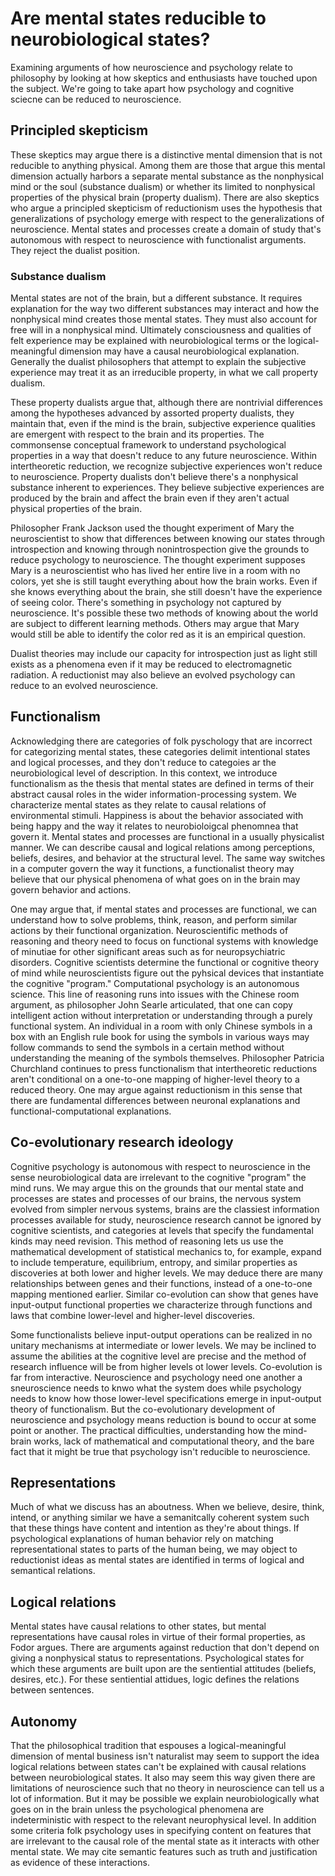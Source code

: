 # Are mental states reducible to neurobiological states?

Examining arguments of how neuroscience and psychology relate to philosophy by 
looking at how skeptics and enthusiasts have touched upon the subject. We're going
to take apart how psychology and cognitive sciecne can be reduced to neuroscience.

## Principled skepticism

These skeptics may argue there is a distinctive mental dimension that is not reducible
to anything physical. Among them are those that argue this mental dimension actually
harbors a separate mental substance as the nonphysical mind or the soul (substance dualism) or 
whether its limited to nonphysical properties of the physical brain (property dualism). 
There are also skeptics who argue a principled skepticism of reductionism uses the hypothesis that 
generalizations of psychology emerge with respect to the generalizations of neuroscience. 
Mental states and processes create a domain of study that's autonomous with respect to neuroscience 
with functionalist arguments. They reject the dualist position.

### Substance dualism

Mental states are not of the brain, but a different substance. It requires explanation
for the way two different substances may interact and how the nonphysical mind creates
those mental states. They must also account for free will in a nonphysical mind. Ultimately
consciousness and qualities of felt experience may be explained with neurobiological terms or 
the logical-meaningful dimension may have a causal neurobiological explanation. Generally
the dualist philosophers that attempt to explain the subjective experience may treat it
as an irreducible property, in what we call property dualism. 

These property dualists argue that, although there are nontrivial differences among
the hypotheses advanced by assorted property dualists, they maintain that, even if 
the mind is the brain, subjective experience qualities are emergent with respect to the
brain and its properties. The commonsense conceptual framework to understand psychological
properties in a way that doesn't reduce to any future neuroscience. Within intertheoretic
reduction, we recognize subjective experiences won't reduce to neuroscience. Property dualists
don't believe there's a nonphysical substance inherent to experiences. They believe
subjective experiences are produced by the brain and affect the brain even if they 
aren't actual physical properties of the brain.

Philosopher Frank Jackson used the thought experiment of Mary the neuroscientist to show
that differences between knowing our states through introspection and knowing through
nonintrospection give the grounds to reduce psychology to neuroscience. The thought
experiment supposes Mary is a neuroscientist who has lived her entire live in a room
with no colors, yet she is still taught everything about how the brain works. Even if 
she knows everything about the brain, she still doesn't have the experience of seeing
color. There's something in psychology not captured by neuroscience. It's possible these
two methods of knowing about the world are subject to different learning methods. Others
may argue that Mary would still be able to identify the color red as it is an empirical
question.

Dualist theories may include our capacity for introspection just as light still exists
as a phenomena even if it may be reduced to electromagnetic radiation. A reductionist
may also believe an evolved psychology can reduce to an evolved neuroscience.

## Functionalism

Acknowledging there are categories of folk pyschology that are incorrect for categorizing
mental states, these categories delimit intentional states and logical processes, and they
don't reduce to categoies ar the neurobiological level of description. In this context, we 
introduce functionalism as the thesis that mental states are defined in terms of their abstract
causal roles in the wider information-processing system. We characterize mental states
as they relate to causal relations of environmental stimuli. Happiness is about the behavior 
associated with being happy and the way it relates to neurobioloigcal phenomnea that govern it.
Mental states and processes are functional in a usually physicalist manner. We can describe causal
and logical relations among perceptions, beliefs, desires, and behavior at the structural level.
The same way switches in a computer govern the way it functions, a functionalist theory may believe
that our physical phenomena of what goes on in the brain may govern behavior and actions. 

One may argue that, if mental states and processes are functional, we can understand how to solve problems, 
think, reason, and perform similar actions by their functional organization. Neuroscientific methods 
of reasoning and theory need to focus on functional systems with knowledge of minutiae for 
other significant areas such as for neuropsychiatric disorders. Cognitive scientists determine
the functional or cognitive theory of mind while neuroscientists figure out the pyhsical
devices that instantiate the cognitive "program." Computational psychology is an autonomous science.
This line of reasoning runs into issues with the Chinese room argument, as philosopher John Searle articulated,
that one can copy intelligent action without interpretation or understanding through a purely functional system.
An individual in a room with only Chinese symbols in a box with an English rule book for using the symbols
in various ways may follow commands to send the symbols in a certain method without understanding the meaning
of the symbols themselves. Philosopher Patricia Churchland continues to press functionalism that intertheoretic
reductions aren't conditional on a one-to-one mapping of higher-level theory to a reduced theory. One may 
argue against reductionism in this sense that there are fundamental differences between neuronal explanations
and functional-computational explanations.

## Co-evolutionary research ideology

Cognitive psychology is autonomous with respect to neuroscience in the sense neurobiological data are irrelevant
to the cognitive "program" the mind runs. We may argue this on the grounds that our mental state and processes
are states and processes of our brains, the nervous system evolved from simpler nervous systems, brains are the 
classiest information processes available for study, neuroscience research cannot be ignored by cognitive scientists,
and categories at levels that specify the fundamental kinds may need revision. This method of reasoning lets us use
the mathematical development of statistical mechanics to, for example, expand to include temperature, equilibrium, entropy,
and similar properties as discoveries at both lower and higher levels. We may deduce there are many relationships between
genes and their functions, instead of a one-to-one mapping mentioned earlier. Similar co-evolution can show that genes
have input-output functional properties we characterize through functions and laws that combine lower-level and higher-level
discoveries. 

Some functionalists believe input-output operations can be realized in no unitary mechanisms at intermediate
or lower levels. We may be inclined to assume the abilities at the cognitive level are precise and
the method of research influence will be from higher levels ot lower levels. Co-evolution is far from interactive.
Neuroscience and psychology need one another a sneuroscience needs to knwo what the system does while psychology needs
to know how those lower-level specifications emerge in input-output theory of functionalism. But the co-evolutionary
development of neuroscience and psychology means reduction is bound to occur at some point or another. The practical difficulties,
understanding how the mind-brain works, lack of mathematical and computational theory, and the bare fact that it might be true
that psychology isn't reducible to neuroscience. 

## Representations

Much of what we discuss has an aboutness. When we believe, desire, think, intend, or anything similar we have a semanitcally
coherent system such that these things have content and intention as they're about things. If psychological explanations
of human behavior rely on matching representational states to parts of the human being, we may object to reductionist
ideas as mental states are identified in terms of logical and semantical relations. 

## Logical relations

Mental states have causal relations to other states, but mental representations have causal roles in virtue of their
formal properties, as Fodor argues. There are arguments against reduction that don't depend on giving a nonphysical
status to representations. Psychological states for which these arguments are built upon are the sentiential attitudes
(beliefs, desires, etc.). For these sentiential attidues, logic defines the relations between sentences.

## Autonomy 

That the philosophical tradition that espouses a logical-meaningful dimension of mental business isn't naturalist
may seem to support the idea logical relations between states can't be explained with causal relations
between neurobiological states. It also may seem this way given there are limitations of neuroscience such that no theory
in neuroscience can tell us a lot of information. But it may be possible we explain neurobiologically what goes on in the
brain unless the psychological phenomena are indeterministic with respect to the relevant neurophysical level.
In addition some criteria folk psychology uses in specifying content on features that are irrelevant to the causal role
of the mental state as it interacts with other mental state. We may cite semantic features such as truth and justification
as evidence of these interactions. 
